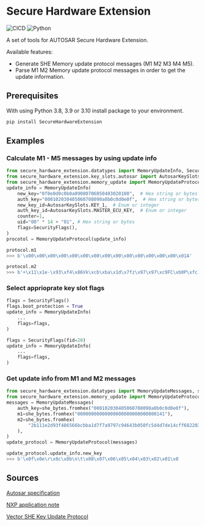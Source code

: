 # Secure Hardware Extension

![CICD](https://github.com/Deejuha/SecureHardwareExtension/workflows/python-test/badge.svg?branch=master)
![Python](https://img.shields.io/pypi/pyversions/Django?style=plastic)

A set of tools for AUTOSAR Secure Hardware Extension.

Available features:

- Generate SHE Memory update protocol messages (M1 M2 M3 M4 M5).
- Parse M1 M2 Memory update protocol messages in order to get the update information.

## Prerequisites

With using Python 3.8, 3.9 or 3.10 install package to your environment.

```bash
pip install SecureHardwareExtension
```

## Examples

### Calculate M1 - M5 messages by using update info

```py
from secure_hardware_extension.datatypes import MemoryUpdateInfo, SecurityFlags
from secure_hardware_extension.key_slots.autosar import AutosarKeySlots
from secure_hardware_extension.memory_update import MemoryUpdateProtocol
update_info = MemoryUpdateInfo(
    new_key="0f0e0d0c0b0a09080706050403020100",  # Hex string or bytes
    auth_key="000102030405060708090a0b0c0d0e0f",  # Hex string or bytes
    new_key_id=AutosarKeySlots.KEY_1,  # Enum or integer
    auth_key_id=AutosarKeySlots.MASTER_ECU_KEY,  # Enum or integer
    counter=1,
    uid="00" * 14 + "01", # Hex string or bytes
    flags=SecurityFlags(),
)
procotol = MemoryUpdateProtocol(update_info)

protocol.m1
>>> b'\x00\x00\x00\x00\x00\x00\x00\x00\x00\x00\x00\x00\x00\x00\x01A'

protocol.m2
>>> b'+\x11\x1e-\x93\xf4\x86Vk\xcb\xba\x1d\x7fz\x97\x97\xc9FC\xb0P\xfc]M}\xe1L\xffh"\x03\xc3'
```

### Select apprioprate key slot flags

```py
flags = SecurityFlags()
flags.boot_protection = True
update_info = MemoryUpdateInfo(
    ...
    flags=flags,
)

flags = SecurityFlags(fid=20)
update_info = MemoryUpdateInfo(
    ...
    flags=flags,
)
```

### Get update info from M1 and M2 messages

```py
from secure_hardware_extension.datatypes import MemoryUpdateMessages, she_bytes
from secure_hardware_extension.memory_update import MemoryUpdateProtocol
messages = MemoryUpdateMessages(
    auth_key=she_bytes.fromhex("000102030405060708090a0b0c0d0e0f"),
    m1=she_bytes.fromhex("00000000000000000000000000000141"),
    m2=she_bytes.fromhex(
        "2b111e2d93f486566bcbba1d7f7a9797c94643b050fc5d4d7de14cff682203c3"
    ),
)
update_protocol = MemoryUpdateProtocol(messages)

update_protocol.update_info.new_key
>>> b'\x0f\x0e\r\x0c\x0b\n\t\x08\x07\x06\x05\x04\x03\x02\x01\x0
```

## Sources

[Autosar specification](https://www.autosar.org/fileadmin/user_upload/standards/foundation/19-11/AUTOSAR_TR_SecureHardwareExtensions.pdf)

[NXP application note](https://www.nxp.com/docs/en/application-note/AN4234.pdf)

[Vector SHE Key Update Protocol](https://support.vector.com/sys_attachment.do?sys_id=534d25eb87548590b9f233770cbb3550)
